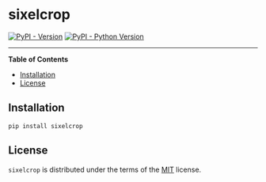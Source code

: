 # sixelcrop

[![PyPI - Version](https://img.shields.io/pypi/v/sixelcrop.svg)](https://pypi.org/project/sixelcrop)
[![PyPI - Python Version](https://img.shields.io/pypi/pyversions/sixelcrop.svg)](https://pypi.org/project/sixelcrop)

-----

**Table of Contents**

- [Installation](#installation)
- [License](#license)

## Installation

```console
pip install sixelcrop
```

## License

`sixelcrop` is distributed under the terms of the [MIT](https://spdx.org/licenses/MIT.html) license.
